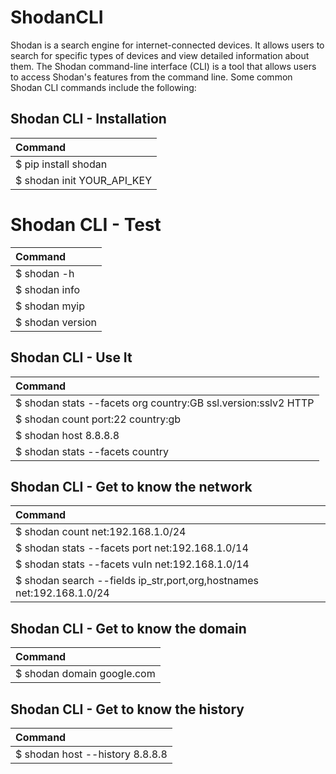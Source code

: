 # ShodanCLI

Shodan is a search engine for internet-connected devices. It allows users to search for specific types of devices and view detailed information about them. The Shodan command-line interface (CLI) is a tool that allows users to access Shodan's features from the command line. Some common Shodan CLI commands include the following:

## Shodan CLI - Installation
| Command     |
| :-------------- 
|  $ pip install shodan|
| $ shodan init YOUR_API_KEY|

# Shodan CLI - Test
| Command     |
| :-------------- 
| $ shodan -h |
|$ shodan info|
|$ shodan myip|
|$ shodan version|

## Shodan CLI - Use It
| Command     |
| :-------------- 
|$ shodan stats --facets org country:GB ssl.version:sslv2 HTTP|
|$ shodan count port:22 country:gb|
|$ shodan host 8.8.8.8|
|$ shodan stats --facets country|org apache|

## Shodan CLI - Get to know the network
| Command     |
| :-------------- 
|$ shodan count net:192.168.1.0/24|
|$ shodan stats --facets port net:192.168.1.0/14|
|$ shodan stats --facets vuln net:192.168.1.0/14|
|$ shodan search --fields ip_str,port,org,hostnames net:192.168.1.0/24|

## Shodan CLI - Get to know the domain
| Command     |
| :-------------- 
|$ shodan domain google.com|

## Shodan CLI - Get to know the history
| Command     |
| :-------------- 
|$ shodan host --history 8.8.8.8|
